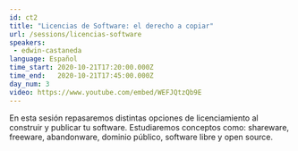 ```yaml
---
id: ct2
title: "Licencias de Software: el derecho a copiar"
url: /sessions/licencias-software
speakers:
 - edwin-castaneda
language: Español
time_start: 2020-10-21T17:20:00.000Z
time_end:   2020-10-21T17:45:00.000Z
day_num: 3
video: https://www.youtube.com/embed/WEFJQtzQb9E
---
```


En esta sesión repasaremos distintas opciones de licenciamiento al construir y publicar tu software. Estudiaremos conceptos como: shareware, freeware, abandonware, dominio público, software libre y open source. 